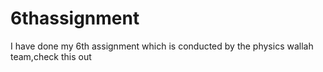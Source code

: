 # 6thassignment
I have done my 6th assignment which is conducted by the physics wallah team,check this out 
